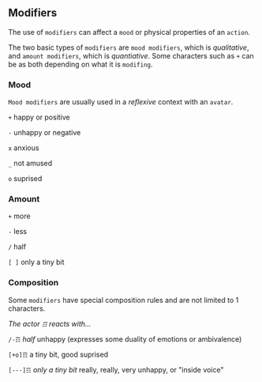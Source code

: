 ## Modifiers
The use of `modifiers` can affect a `mood` or physical properties of an `action`.

The two basic types of `modifiers` are `mood modifiers`, which is _qualitative_, and `amount modifiers`, which is _quantiative_.  Some characters such as `+` can be as both depending on what it is `modifing`.

### Mood
`Mood modifiers` are usually used in a _reflexive_ context with an `avatar`.

`+` happy or positive

`-` unhappy or negative

`x` anxious

`_` not amused

`o` suprised

### Amount
`+` more

`-` less

`/` half

`[ ]` only a tiny bit

### Composition
Some `modifiers` have special composition rules and are not limited to 1 characters.

_The actor `☶` reacts with..._

`/-☶` *half* unhappy (expresses some duality of emotions or ambivalence)

`[+o]☶` a tiny bit, good suprised

`[---]☶` *only a tiny bit* really, really, very unhappy, or "inside voice"